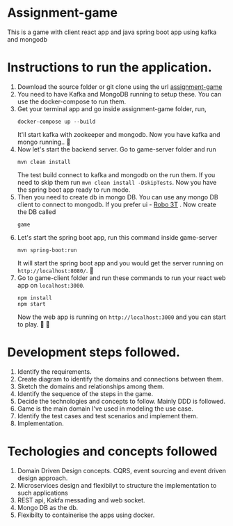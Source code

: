 # Assignment-game

  This is a game with client react app and java spring boot app using kafka and mongodb
  
# Instructions to run the application.
  
  1. Download the source folder or git clone using the url [assignment-game](https://github.com/udesh/assignment-game.git) 
  2. You need to have Kafka and MongoDB running to setup these. You can use the docker-compose to run them.
  3. Get your terminal app and go inside assignment-game folder, run, 
     ```
     docker-compose up --build
     ```
     It'll start kafka with zookeeper and mongodb. Now you have kafka and mongo running.. 🎉
  5. Now let's start the backend server. 
     Go to game-server folder and run 
     ```
     mvn clean install
     ````
     The test build connect to kafka and mongodb on the run them. If you need to skip them run `mvn clean install -DskipTests`. Now you have the spring boot app          ready to run mode.
  7. Then you need to create db in mongo DB. You can use any mongo DB client to connect to mongodb. If you prefer ui - [Robo 3T](https://robomongo.org/) .
     Now create the DB called 
     ```
     game
     ```
  6. Let's start the spring boot app, run this command inside game-server
     ```
     mvn spring-boot:run
     ```
     It will start the spring boot app and you would get the server running on `http://localhost:8080/`. :tada:
  8. Go to game-client folder and run these commands to run your react web app on `localhost:3000`.
     ``` 
     npm install 
     npm start
     ```
     Now the web app is running on `http://localhost:3000` and you can start to play. 🎉 🎉
     
     
# Development steps followed.

1. Identify the requirements.
2. Create diagram to identify the domains and connections between them.
3. Sketch the domains and relationships among them.
4. Identify the sequence of the steps in the game.
5. Decide the technologies and concepts to follow. Mainly DDD is followed.
6. Game is the main domain I've used in modeling the use case.
7. Identify the test cases and test scenarios and implement them.
8. Implementation.

# Techologies and concepts followed

1. Domain Driven Design concepts. CQRS, event sourcing and event driven design approach.
2. Microservices design and flexibilyt to structure the implementation to such applications
3. REST api, Kakfa messading and web socket.
4. Mongo DB as the db.
5. Flexibilty to containerise the apps using docker.
  
